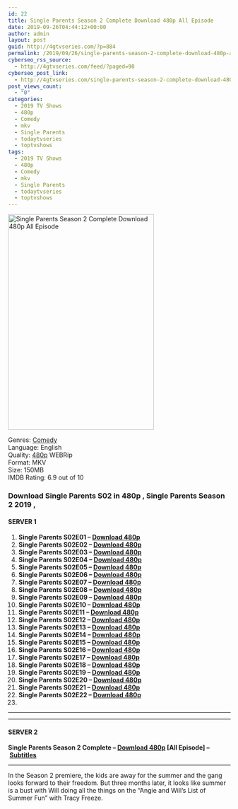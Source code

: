 ```yaml
---
id: 22
title: Single Parents Season 2 Complete Download 480p All Episode
date: 2019-09-26T04:44:12+00:00
author: admin
layout: post
guid: http://4gtvseries.com/?p=884
permalink: /2019/09/26/single-parents-season-2-complete-download-480p-all-episode/
cyberseo_rss_source:
  - http://4gtvseries.com/feed/?paged=90
cyberseo_post_link:
  - http://4gtvseries.com/single-parents-season-2-complete-download-480p-all-episode/
post_views_count:
  - "0"
categories:
  - 2019 TV Shows
  - 480p
  - Comedy
  - mkv
  - Single Parents
  - todaytvseries
  - toptvshows
tags:
  - 2019 TV Shows
  - 480p
  - Comedy
  - mkv
  - Single Parents
  - todaytvseries
  - toptvshows
---
```

<img loading="lazy" class="aligncenter" src="https://3.bp.blogspot.com/-vxUuqYbIu-I/XYxA899lYtI/AAAAAAAAAPA/o5SYK9nhcb8m1XCeDBTsqG9Phz5ucs4dgCK4BGAYYCw/s1600/Single%2BParents%2BSeason%2B2.jpg" alt="Single Parents Season 2 Complete Download 480p All Episode" title="Single Parents Season 2 Complete Download 480p All Episode" width="330" height="488" />

Genres:&nbsp;<a href="http://4gtvseries.com/tag/comedy/" data-wpel-link="internal">Comedy</a>  
Language: English  
Quality:&nbsp;<a href="http://4gtvseries.com/tag/480p/" data-wpel-link="internal">480p</a>&nbsp;WEBRip  
Format: MKV  
Size: 150MB  
IMDB Rating: 6.9 out of 10

### **Download Single Parents S02 in 480p , Single Parents Season 2 2019 ,&nbsp;**

#### <span><strong>SERVER 1</strong></span>

  1. **Single Parents S02E01 – <a href="http://slink.dl480p.xyz/aY994m" data-wpel-link="external" target="_blank" rel="nofollow external noopener noreferrer" class="wpel-icon-left"><i class="wpel-icon fa fa-download" aria-hidden="true"></i>Download 480p</a>**
  2. **Single Parents S02E02 – <a href="http://slink.dl480p.xyz/qDhG3Y" data-wpel-link="external" target="_blank" rel="nofollow external noopener noreferrer" class="wpel-icon-left"><i class="wpel-icon fa fa-download" aria-hidden="true"></i>Download 480p</a>**
  3. **Single Parents S02E03 – <a href="http://slink.dl480p.xyz/TE6I" data-wpel-link="external" target="_blank" rel="nofollow external noopener noreferrer" class="wpel-icon-left"><i class="wpel-icon fa fa-download" aria-hidden="true"></i>Download 480p</a>**
  4. **Single Parents S02E04 – <a href="http://slink.dl480p.xyz/ayqf" data-wpel-link="external" target="_blank" rel="nofollow external noopener noreferrer" class="wpel-icon-left"><i class="wpel-icon fa fa-download" aria-hidden="true"></i>Download 480p</a>**
  5. **Single Parents S02E05 – <a href="http://slink.dl480p.xyz/lE4uUcA" data-wpel-link="external" target="_blank" rel="nofollow external noopener noreferrer" class="wpel-icon-left"><i class="wpel-icon fa fa-download" aria-hidden="true"></i>Download 480p</a>**
  6. **Single Parents S02E06 – <a href="http://slink.dl480p.xyz/A6Nfbo" data-wpel-link="external" target="_blank" rel="nofollow external noopener noreferrer" class="wpel-icon-left"><i class="wpel-icon fa fa-download" aria-hidden="true"></i>Download 480p</a>**
  7. **Single Parents S02E07 – <a href="http://slink.dl480p.xyz/cz7l5p" data-wpel-link="external" target="_blank" rel="nofollow external noopener noreferrer" class="wpel-icon-left"><i class="wpel-icon fa fa-download" aria-hidden="true"></i>Download 480p</a>**
  8. **Single Parents S02E08 – <a href="http://slink.dl480p.xyz/MiOb" data-wpel-link="external" target="_blank" rel="nofollow external noopener noreferrer" class="wpel-icon-left"><i class="wpel-icon fa fa-download" aria-hidden="true"></i>Download 480p</a>**
  9. **Single Parents S02E09 – <a href="http://slink.dl480p.xyz/JcbLq" data-wpel-link="external" target="_blank" rel="nofollow external noopener noreferrer" class="wpel-icon-left"><i class="wpel-icon fa fa-download" aria-hidden="true"></i>Download 480p</a>**
 10. **Single Parents S02E10 – <a href="http://slink.dl480p.xyz/3yolLWdC" data-wpel-link="external" target="_blank" rel="nofollow external noopener noreferrer" class="wpel-icon-left"><i class="wpel-icon fa fa-download" aria-hidden="true"></i>Download 480p</a>**
 11. **Single Parents S02E11 – <a href="http://slink.dl480p.xyz/MLApGvCf" data-wpel-link="external" target="_blank" rel="nofollow external noopener noreferrer" class="wpel-icon-left"><i class="wpel-icon fa fa-download" aria-hidden="true"></i>Download 480p</a>**
 12. **Single Parents S02E12 – <a href="http://slink.dl480p.xyz/pLANb" data-wpel-link="external" target="_blank" rel="nofollow external noopener noreferrer" class="wpel-icon-left"><i class="wpel-icon fa fa-download" aria-hidden="true"></i>Download 480p</a>**
 13. **Single Parents S02E13 – <a href="http://slink.dl480p.xyz/bvdrF" data-wpel-link="external" target="_blank" rel="nofollow external noopener noreferrer" class="wpel-icon-left"><i class="wpel-icon fa fa-download" aria-hidden="true"></i>Download 480p</a>**
 14. **Single Parents S02E14 – <a href="http://slink.dl480p.xyz/1gyxU0lG" data-wpel-link="external" target="_blank" rel="nofollow external noopener noreferrer" class="wpel-icon-left"><i class="wpel-icon fa fa-download" aria-hidden="true"></i>Download 480p</a>**
 15. **Single Parents S02E15 – <a href="http://slink.dl480p.xyz/qTEHsMN" data-wpel-link="external" target="_blank" rel="nofollow external noopener noreferrer" class="wpel-icon-left"><i class="wpel-icon fa fa-download" aria-hidden="true"></i>Download 480p</a>**
 16. **Single Parents S02E16 – <a href="http://slink.dl480p.xyz/ZRweN" data-wpel-link="external" target="_blank" rel="nofollow external noopener noreferrer" class="wpel-icon-left"><i class="wpel-icon fa fa-download" aria-hidden="true"></i>Download 480p</a>**
 17. **Single Parents S02E17 – <a href="http://slink.dl480p.xyz/VtxP" data-wpel-link="external" target="_blank" rel="nofollow external noopener noreferrer" class="wpel-icon-left"><i class="wpel-icon fa fa-download" aria-hidden="true"></i>Download 480p</a>**
 18. **Single Parents S02E18 – <a href="http://slink.dl480p.xyz/DOvB" data-wpel-link="external" target="_blank" rel="nofollow external noopener noreferrer" class="wpel-icon-left"><i class="wpel-icon fa fa-download" aria-hidden="true"></i>Download 480p</a>**
 19. **Single Parents S02E19 – <a href="http://slink.dl480p.xyz/SMa7yM0" data-wpel-link="external" target="_blank" rel="nofollow external noopener noreferrer" class="wpel-icon-left"><i class="wpel-icon fa fa-download" aria-hidden="true"></i>Download 480p</a>**
 20. **Single Parents S02E20 – <a href="http://slink.dl480p.xyz/lgYZa" data-wpel-link="external" target="_blank" rel="nofollow external noopener noreferrer" class="wpel-icon-left"><i class="wpel-icon fa fa-download" aria-hidden="true"></i>Download 480p</a>**
 21. **Single Parents S02E21 – <a href="http://slink.dl480p.xyz/lfqkU" data-wpel-link="external" target="_blank" rel="nofollow external noopener noreferrer" class="wpel-icon-left"><i class="wpel-icon fa fa-download" aria-hidden="true"></i>Download 480p</a>**
 22. **Single Parents S02E22 – <a href="http://slink.dl480p.xyz/p0PNrqk" data-wpel-link="external" target="_blank" rel="nofollow external noopener noreferrer" class="wpel-icon-left"><i class="wpel-icon fa fa-download" aria-hidden="true"></i>Download 480p</a>**
 23. 

* * *

* * *

#### <span><strong>SERVER 2</strong></span>

**Single Parents Season 2 Complete – <a href="http://dl480p.xyz/651/" data-wpel-link="external" target="_blank" rel="nofollow external noopener noreferrer" class="wpel-icon-left"><i class="wpel-icon fa fa-download" aria-hidden="true"></i>Download 480p</a> [All Episode] –&nbsp;**<a href="https://subscene.com/subtitles/single-parents-second-season" data-wpel-link="external" target="_blank" rel="nofollow external noopener noreferrer" class="wpel-icon-left"><i class="wpel-icon fa fa-download" aria-hidden="true"></i><b>Subtitles</b></a>

* * *

In the Season 2 premiere, the kids are away for the summer and the gang looks forward to their freedom. But three months later, it looks like summer is a bust with Will doing all the things on the “Angie and Will’s List of Summer Fun” with Tracy Freeze.

<div align="center">
</div>